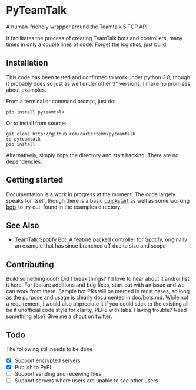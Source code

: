 # PyTeamTalk

A human-friendly wrapper around the Teamtalk 5 TCP API.

It facilitates the process of creating TeamTalk bots and controllers, many times in only a couple lines of code. Forget the logistics, just build.

## Installation

This code has been tested and confirmed to work under python 3.8, though it probably does so just as well under other 3* versions. I make no promises about examples.

From a terminal or command prompt, just do:

```
pip install pyteamtalk
```

Or to install from source:

```
git clone http://github.com/cartertemm/pyteamtalk
cd pyteamtalk
pip install .
```

Alternatively, simply copy the directory and start hacking. There are no dependencies.

## Getting started

Documentation is a work in progress at the moment. The code largely speaks for itself, though there is a basic [quickstart](https://github.com/cartertemm/PyTeamTalk/blob/master/doc/quickstart.md) as well as some working [bots](https://github.com/cartertemm/PyTeamTalk/blob/master/doc/bots.md) to try out, found in the examples directory.

## See Also

* [TeamTalk Spotify Bot](https://github.com/cartertemm/teamtalk-spotify-bot): A feature packed controller for Spotify, originally an example that has since branched off due to size and scope

## Contributing

Build something cool? Did I break things? I'd love to hear about it and/or list it here.
For feature additions and bug fixes, start out with an issue and we can work from there.
Sample bot PRs will be merged in most cases, so long as the purpose and usage is clearly documented in [doc/bots.md](https://github.com/cartertemm/PyTeamTalk/blob/master/doc/bots.md).
While not a requirement, I would also appreciate it if you could stick to the existing all be it unofficial code style for clarity, PEP8 with tabs.
Having trouble? Need something else? Give me a shout on [twitter](https://twitter.com/cartertemm).

## Todo

The following still needs to be done

- [x] Support encrypted servers
- [x] Publish to PyPI
- [ ] Support sending and receiving files
- [ ] Support servers where users are unable to see other users
